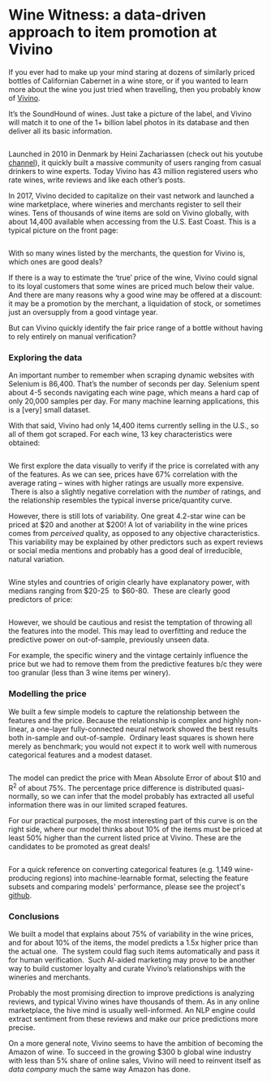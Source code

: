 <h1>Wine Witness: a data-driven approach to item promotion at Vivino</h1>
    

<p>If you ever had to make up your mind staring at dozens of similarly priced bottles of Californian Cabernet in a wine store, or if you wanted to learn more about the wine you just tried when travelling, then you probably know of <a href="https://www.vivino.com">Vivino</a>.&nbsp;</p>
<p>It’s the SoundHound of wines. Just take a picture of the label, and Vivino <span style="font-weight: 400">will match it to one of the 1+ billion label photos in its database and then deliver all its basic information. </span></p>



<figure class="wp-block-image size-large"><img srcset='https://nycdsa-blog-files.s3.us-east-2.amazonaws.com/2020/05/dmitri-levonian/image-691842-uy7SXkDb-300x152.png 300w, https://nycdsa-blog-files.s3.us-east-2.amazonaws.com/2020/05/dmitri-levonian/image-691842-uy7SXkDb.png 423w' sizes='(max-width: 423px) 100vw, 423px' src="https://nycdsa-blog-files.s3.us-east-2.amazonaws.com/2020/05/dmitri-levonian/image-691842-uy7SXkDb.png" alt="" class="wp-image-61920" /></figure>



<p>Launched in 2010 in Denmark by Heini Zachariassen (check out his youtube <a href="https://www.youtube.com/channel/UCHiSUe3Bo5cRMhE6BjttNUA">channel</a>), it quickly built a massive community of users ranging from casual drinkers to wine experts. Today Vivino has 43 million registered users who rate wines, write reviews and like each other’s posts.</p>
<p>In 2017, Vivino decided to capitalize on their vast network and launched a wine marketplace, where wineries and merchants register to sell their wines. Tens of thousands of wine items are sold on Vivino globally, with about 14,400 available when accessing from the U.S. East Coast. This is a typical picture on the front page:</p>



<figure class="wp-block-image size-large"><img srcset='https://nycdsa-blog-files.s3.us-east-2.amazonaws.com/2020/05/dmitri-levonian/image-744660-rQDPVxWc-300x128.png 300w, https://nycdsa-blog-files.s3.us-east-2.amazonaws.com/2020/05/dmitri-levonian/image-744660-rQDPVxWc.png 571w' sizes='(max-width: 571px) 100vw, 571px' src="https://nycdsa-blog-files.s3.us-east-2.amazonaws.com/2020/05/dmitri-levonian/image-744660-rQDPVxWc.png" alt="" class="wp-image-61922" /></figure>



<p>With so many wines listed by the merchants, the question for Vivino is, which ones are good deals?</p>
<p>If there is a way to estimate the ‘true’ price of the wine, Vivino could signal to its loyal customers that some wines are priced much below their value.  And there are many reasons why a good wine may be offered at a discount: it may be a promotion by the merchant, a liquidation of stock, or sometimes just an oversupply from a good vintage year.</p>
<p>But can Vivino quickly identify the fair price range of a bottle without having to rely entirely on manual verification?</p>



<h3><strong>Exploring the data</strong></h3>



<p>An important number to remember when scraping dynamic websites with Selenium is 86,400. That’s the number of seconds per day. Selenium spent about 4-5 seconds navigating each wine page, which means a hard cap of only 20,000 samples per day. For many machine learning applications, this is a [very] small dataset.</p>
<p>With that said, Vivino had only 14,400 items currently selling in the U.S., so all of them got scraped. For each wine, 13 key characteristics were obtained:</p>



<figure class="wp-block-image size-large"><img srcset='https://nycdsa-blog-files.s3.us-east-2.amazonaws.com/2020/05/dmitri-levonian/image-755562-uoRxy6ir-300x82.png 300w, https://nycdsa-blog-files.s3.us-east-2.amazonaws.com/2020/05/dmitri-levonian/image-755562-uoRxy6ir.png 467w' sizes='(max-width: 467px) 100vw, 467px' src="https://nycdsa-blog-files.s3.us-east-2.amazonaws.com/2020/05/dmitri-levonian/image-755562-uoRxy6ir.png" alt="" class="wp-image-61930" /></figure>



<p>We first explore the data visually to verify if the price is correlated with any of the features. As we can see, prices have 67% correlation with the average rating – wines with higher ratings are usually more expensive. &nbsp;There is also a slightly negative correlation with the <em>number</em> of ratings, and the relationship resembles the typical inverse price/quantity curve.</p>
<p>However, there is still lots of variability. One great 4.2-star wine can be priced at $20 and another at $200! A lot of variability in the wine prices comes from <em>perceived </em>quality, as opposed to any objective characteristics. This variability may be explained by other predictors such as expert reviews or social media mentions and probably has a good deal of irreducible, natural variation.</p><div class='mailmunch-forms-in-post-middle' style='display: none !important;'></div>



<figure class="wp-block-image size-large"><img srcset='https://nycdsa-blog-files.s3.us-east-2.amazonaws.com/2020/05/dmitri-levonian/image-346460-2FLcO2s0-300x300.png 300w, https://nycdsa-blog-files.s3.us-east-2.amazonaws.com/2020/05/dmitri-levonian/image-346460-2FLcO2s0.png 419w' sizes='(max-width: 419px) 100vw, 419px' src="https://nycdsa-blog-files.s3.us-east-2.amazonaws.com/2020/05/dmitri-levonian/image-346460-2FLcO2s0.png" alt="" class="wp-image-61932" /></figure>



<p>Wine styles and countries of origin clearly have explanatory power, with medians ranging from $20-25 &nbsp;to $60-80.&nbsp; These are clearly good predictors of price:</p>



<figure class="wp-block-image size-large"><img srcset='https://nycdsa-blog-files.s3.us-east-2.amazonaws.com/2020/05/dmitri-levonian/image-231072-nNzMmZX1-300x137.png 300w, https://nycdsa-blog-files.s3.us-east-2.amazonaws.com/2020/05/dmitri-levonian/image-231072-nNzMmZX1.png 536w' sizes='(max-width: 536px) 100vw, 536px' src="https://nycdsa-blog-files.s3.us-east-2.amazonaws.com/2020/05/dmitri-levonian/image-231072-nNzMmZX1.png" alt="" class="wp-image-61927" /></figure>



<p>However, we should be cautious and resist the temptation of throwing all the features into the model. This may lead to overfitting and reduce the predictive power on out-of-sample, previously unseen data.</p>
<p>For example, the specific winery and the vintage certainly influence the price but we had to remove them from the predictive features b/c they were too granular (less than 3 wine items per winery).</p>



<h3>Modelling the price</h3>



<p>We built a few simple models to capture the relationship between the features and the price. Because the relationship is complex and highly non-linear, a one-layer fully-connected neural network showed the best results both in-sample and out-of-sample.&nbsp; Ordinary least squares is shown here merely as benchmark; you would not expect it to work well with numerous categorical features and a modest dataset.</p>



<figure class="wp-block-image size-large"><img srcset='https://nycdsa-blog-files.s3.us-east-2.amazonaws.com/2020/05/dmitri-levonian/image-766493-cRXZCzTS-300x84.png 300w, https://nycdsa-blog-files.s3.us-east-2.amazonaws.com/2020/05/dmitri-levonian/image-766493-cRXZCzTS.png 501w' sizes='(max-width: 501px) 100vw, 501px' src="https://nycdsa-blog-files.s3.us-east-2.amazonaws.com/2020/05/dmitri-levonian/image-766493-cRXZCzTS.png" alt="" class="wp-image-62477" /></figure>



<p>The model can predict the price with Mean Absolute Error of about $10 and R<sup>2</sup> of about 75%. The percentage price difference is distributed quasi-normally, so we can infer that the model probably has extracted all useful information there was in our limited scraped features.</p>
<p>For our practical purposes, the most interesting part of this curve is on the right side, where our model thinks about 10% of the items must be priced at least 50% higher than the current listed price at Vivino. These are the candidates to be promoted as great deals!</p>



<figure class="wp-block-image size-large"><img srcset='https://nycdsa-blog-files.s3.us-east-2.amazonaws.com/2020/05/dmitri-levonian/image-119454-7bpwN7Ko-300x139.png 300w, https://nycdsa-blog-files.s3.us-east-2.amazonaws.com/2020/05/dmitri-levonian/image-119454-7bpwN7Ko.png 493w' sizes='(max-width: 493px) 100vw, 493px' src="https://nycdsa-blog-files.s3.us-east-2.amazonaws.com/2020/05/dmitri-levonian/image-119454-7bpwN7Ko.png" alt="" class="wp-image-61933" /></figure>



<p>For a quick reference on converting categorical features (e.g. 1,149 wine-producing regions) into machine-learnable format, selecting the feature subsets and comparing models' performance, please see the project's <a href="https://github.com/dlevonian/wine_witness">github</a>.</p>



<h3>Conclusions</h3>



<p>We built a model that explains about 75% of variability in the wine prices, and for about 10% of the items, the model predicts a 1.5x higher price than the actual one.&nbsp; The system could flag such items automatically and pass it for human verification.&nbsp; Such AI-aided marketing may prove to be another way to build customer loyalty and curate Vivino’s relationships with the wineries and merchants.</p>
<p>Probably the most promising direction to improve predictions is analyzing reviews, and typical Vivino wines have thousands of them. As in any online marketplace, the hive mind is usually well-informed. An NLP engine could extract sentiment from these reviews and make our price predictions more precise.</p>
<p>On a more general note, Vivino seems to have the ambition of becoming the Amazon of wine. To succeed in the growing $300 b global wine industry with less than 5% share of online sales, Vivino will need to reinvent itself as <em>data</em> <em>company</em> much the same way Amazon has done. &nbsp;</p>
